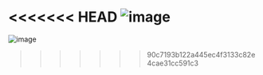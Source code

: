 <<<<<<< HEAD
![image](https://github.com/Khadijanacer1/alx-system_engineering-devops/assets/125473975/dbc41a4a-0f33-488b-95aa-cfe3204643c0)
=======
![image](https://github.com/Khadijanacer1/alx-system_engineering-devops/assets/125473975/dbc41a4a-0f33-488b-95aa-cfe3204643c0)
>>>>>>> 90c7193b122a445ec4f3133c82e4cae31cc591c3
